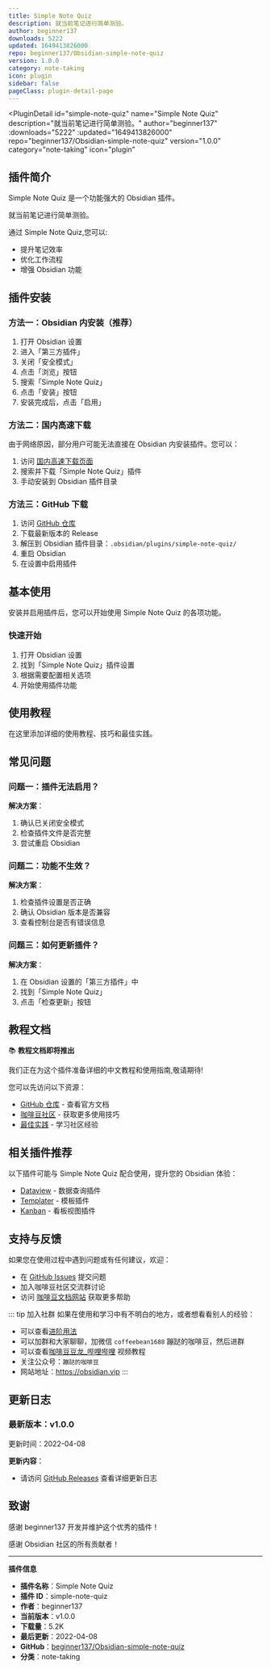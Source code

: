 ```yaml
---
title: Simple Note Quiz
description: 就当前笔记进行简单测验。
author: beginner137
downloads: 5222
updated: 1649413826000
repo: beginner137/Obsidian-simple-note-quiz
version: 1.0.0
category: note-taking
icon: plugin
sidebar: false
pageClass: plugin-detail-page
---
```


<PluginDetail
  id="simple-note-quiz"
  name="Simple Note Quiz"
  description="就当前笔记进行简单测验。"
  author="beginner137"
  :downloads="5222"
  :updated="1649413826000"
  repo="beginner137/Obsidian-simple-note-quiz"
  version="1.0.0"
  category="note-taking"
  icon="plugin"
>

<!-- AUTO_GENERATED_START -->
## 插件简介

Simple Note Quiz 是一个功能强大的 Obsidian 插件。

就当前笔记进行简单测验。

通过 Simple Note Quiz,您可以:

- 提升笔记效率
- 优化工作流程
- 增强 Obsidian 功能

<!-- AUTO_GENERATED_END -->

<!-- AUTO_GENERATED_START -->
## 插件安装

### 方法一：Obsidian 内安装（推荐）

1. 打开 Obsidian 设置
2. 进入「第三方插件」
3. 关闭「安全模式」
4. 点击「浏览」按钮
5. 搜索「Simple Note Quiz」
6. 点击「安装」按钮
7. 安装完成后，点击「启用」

### 方法二：国内高速下载

由于网络原因，部分用户可能无法直接在 Obsidian 内安装插件。您可以：

1. 访问 [国内高速下载页面](/zh/documentation/obsidian-plugins-download.html)
2. 搜索并下载「Simple Note Quiz」插件
3. 手动安装到 Obsidian 插件目录

### 方法三：GitHub 下载

1. 访问 [GitHub 仓库](https://github.com/beginner137/Obsidian-simple-note-quiz)
2. 下载最新版本的 Release
3. 解压到 Obsidian 插件目录：`.obsidian/plugins/simple-note-quiz/`
4. 重启 Obsidian
5. 在设置中启用插件

## 基本使用

安装并启用插件后，您可以开始使用 Simple Note Quiz 的各项功能。

### 快速开始

1. 打开 Obsidian 设置
2. 找到「Simple Note Quiz」插件设置
3. 根据需要配置相关选项
4. 开始使用插件功能

<!-- AUTO_GENERATED_END -->

<!-- CUSTOM_CONTENT_START:tutorial -->
## 使用教程

在这里添加详细的使用教程、技巧和最佳实践。

<!-- CUSTOM_CONTENT_END:tutorial -->

<!-- SHARED_CONTENT_START -->
## 常见问题

### 问题一：插件无法启用？

**解决方案**：
1. 确认已关闭安全模式
2. 检查插件文件是否完整
3. 尝试重启 Obsidian

### 问题二：功能不生效？

**解决方案**：
1. 检查插件设置是否正确
2. 确认 Obsidian 版本是否兼容
3. 查看控制台是否有错误信息

### 问题三：如何更新插件？

**解决方案**：
1. 在 Obsidian 设置的「第三方插件」中
2. 找到「Simple Note Quiz」
3. 点击「检查更新」按钮

## 教程文档

📚 **教程文档即将推出**

我们正在为这个插件准备详细的中文教程和使用指南,敬请期待!

您可以先访问以下资源：
- [GitHub 仓库](https://github.com/beginner137/Obsidian-simple-note-quiz) - 查看官方文档
- [咖啡豆社区](/zh/bases/) - 获取更多使用技巧
- [最佳实践](/zh/best-practices/) - 学习社区经验

## 相关插件推荐

以下插件可能与 Simple Note Quiz 配合使用，提升您的 Obsidian 体验：

- [Dataview](/zh/plugins/dataview.html) - 数据查询插件
- [Templater](/zh/plugins/templater-obsidian.html) - 模板插件
- [Kanban](/zh/plugins/obsidian-kanban.html) - 看板视图插件

## 支持与反馈

如果您在使用过程中遇到问题或有任何建议，欢迎：

- 在 [GitHub Issues](https://github.com/beginner137/Obsidian-simple-note-quiz/issues) 提交问题
- 加入咖啡豆社区交流群讨论
- 访问 [咖啡豆文档网站](https://obsidian.vip) 获取更多帮助

::: tip 加入社群
如果在使用和学习中有不明白的地方，或者想看看别人的经验：
- 可以查看[进阶用法](/zh/advanced)
- 可以加群和大家聊聊，加微信 `coffeebean1688` 蹦跶的咖啡豆，然后进群
- 可以查看[咖啡豆豆龙_哔哩哔哩](https://space.bilibili.com/618777356) 视频教程
- 关注公众号：`蹦跶的咖啡豆`
- 网站地址：https://obsidian.vip
:::
<!-- SHARED_CONTENT_END -->

<!-- AUTO_GENERATED_START -->
## 更新日志

### 最新版本：v1.0.0

更新时间：2022-04-08

**更新内容**：
- 请访问 [GitHub Releases](https://github.com/beginner137/Obsidian-simple-note-quiz/releases) 查看详细更新日志

## 致谢

感谢 beginner137 开发并维护这个优秀的插件！

感谢 Obsidian 社区的所有贡献者！

---

**插件信息**
- **插件名称**：Simple Note Quiz
- **插件 ID**：simple-note-quiz
- **作者**：beginner137
- **当前版本**：v1.0.0
- **下载量**：5.2K
- **最后更新**：2022-04-08
- **GitHub**：[beginner137/Obsidian-simple-note-quiz](https://github.com/beginner137/Obsidian-simple-note-quiz)
- **分类**：note-taking
<!-- AUTO_GENERATED_END -->

</PluginDetail>

